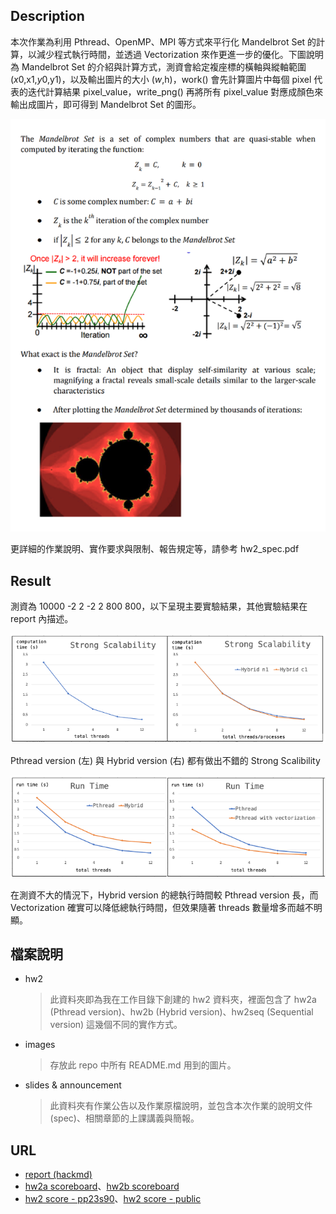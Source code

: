 ## Description
本次作業為利用 Pthread、OpenMP、MPI 等方式來平行化 Mandelbrot Set 的計算，以減少程式執行時間，並透過 Vectorization 來作更進一步的優化。下圖說明為 Mandelbrot Set 的介紹與計算方式，測資會給定複座標的橫軸與縱軸範圍 ($x0,$x1,$y0,$y1)，以及輸出圖片的大小 ($w,$h)，work() 會先計算圖片中每個 pixel 代表的迭代計算結果 pixel_value，write_png() 再將所有 pixel_value 對應成顏色來輸出成圖片，即可得到 Mandelbrot Set 的圖形。

![description](/assignments/hw2%20Mandelbrot%20Set/images/description.png)

更詳細的作業說明、實作要求與限制、報告規定等，請參考 hw2_spec.pdf
## Result
測資為 10000 -2 2 -2 2 800 800，以下呈現主要實驗結果，其他實驗結果在 report 內描述。

![strong scalability](/assignments/hw2%20Mandelbrot%20Set/images/strong_scalability.png)

Pthread version (左) 與 Hybrid version (右) 都有做出不錯的 Strong Scalibility

![run time](/assignments/hw2%20Mandelbrot%20Set/images/run_time.png)

在測資不大的情況下，Hybrid version 的總執行時間較 Pthread version 長，而 Vectorization 確實可以降低總執行時間，但效果隨著 threads 數量增多而越不明顯。
## 檔案說明
- hw2
    > 此資料夾即為我在工作目錄下創建的 hw2 資料夾，裡面包含了 hw2a (Pthread version)、hw2b (Hybrid version)、hw2seq (Sequential version) 這幾個不同的實作方式。
- images
    > 存放此 repo 中所有 README.md 用到的圖片。
- slides & announcement
    > 此資料夾有作業公告以及作業原檔說明，並包含本次作業的說明文件(spec)、相關章節的上課講義與簡報。
## URL
- [report (hackmd)](https://hackmd.io/@u_46AznXS7-aLzZ7_uD4WQ/BJHnOwv96)
- [hw2a scoreboard](https://apollo.cs.nthu.edu.tw/pp23/scoreboard/hw2a/)、[hw2b scoreboard](https://apollo.cs.nthu.edu.tw/pp23/scoreboard/hw2b/)
- [hw2 score - pp23s90](https://docs.google.com/spreadsheets/d/1JnFx8Byu1UGUygVXx1_bmjnZ2_kysicBdxEbUeFIY8E/edit?usp=sharing)、[hw2 score - public](https://docs.google.com/spreadsheets/d/1eXI1YN410rll8yjRZyN8wMEU4HGsUhjRR-PRSj-_m8k/edit?usp=sharing)